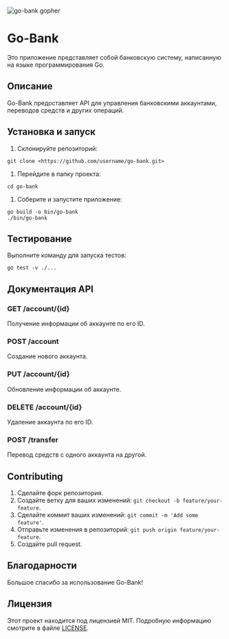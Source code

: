 ![go-bank gopher](https://github.com/denslobodan/go-bank/pkg/image/go-bank_gopher.jpg)

<!-- pkg/image/go-bank_gopher.jpg -->

# Go-Bank

Это приложение представляет собой банковскую систему, написанную на языке программирования Go.

## Описание

Go-Bank предоставляет API для управления банковскими аккаунтами, переводов средств и других операций.

## Установка и запуск

1. Склонируйте репозиторий:

```
git clone <https://github.com/username/go-bank.git>

```

1. Перейдите в папку проекта:

```
cd go-bank

```

1. Соберите и запустите приложение:

```
go build -o bin/go-bank
./bin/go-bank

```

## Тестирование

Выполните команду для запуска тестов:

```
go test -v ./...

```

## Документация API

### GET /account/{id}

Получение информации об аккаунте по его ID.

### POST /account

Создание нового аккаунта.

### PUT /account/{id}

Обновление информации об аккаунте.

### DELETE /account/{id}

Удаление аккаунта по его ID.

### POST /transfer

Перевод средств с одного аккаунта на другой.

## Contributing

1. Сделайте форк репозитория.
2. Создайте ветку для ваших изменений: `git checkout -b feature/your-feature`.
3. Сделайте коммит ваших изменений: `git commit -m 'Add some feature'`.
4. Отправьте изменения в репозиторий: `git push origin feature/your-feature`.
5. Создайте pull request.

## Благодарности

Большое спасибо за использование Go-Bank!

## Лицензия

Этот проект находится под лицензией MIT. Подробную информацию смотрите в файле [LICENSE](notion://www.notion.so/LICENSE).
